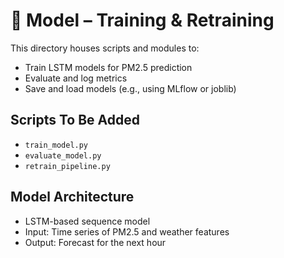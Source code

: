 # 🧠 Model – Training & Retraining

This directory houses scripts and modules to:
- Train LSTM models for PM2.5 prediction
- Evaluate and log metrics
- Save and load models (e.g., using MLflow or joblib)

## Scripts To Be Added

- `train_model.py`
- `evaluate_model.py`
- `retrain_pipeline.py`

## Model Architecture

- LSTM-based sequence model
- Input: Time series of PM2.5 and weather features
- Output: Forecast for the next hour

